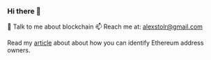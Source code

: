 ### Hi there 👋

💬 Talk to me about blockchain
📫 Reach me at: alexstolr@gmail.com

Read my [article](https://medium.com/@alexstolr/identifying-ethereum-address-owners-using-testnet-faucet-mechanisms-947c866584ff) about about how you can identify Ethereum address owners.

<!--
**alexstolr/alexstolr** is a ✨ _special_ ✨ repository because its `README.md` (this file) appears on your GitHub profile.

Here are some ideas to get you started:

- 🔭 I’m currently working on ...
- 🌱 I’m currently learning ...
- 👯 I’m looking to collaborate on ...
- 🤔 I’m looking for help with ...
- 💬 Ask me about ...
- 📫 How to reach me: ...
- 😄 Pronouns: ...
- ⚡ Fun fact: ...
-->
